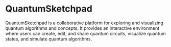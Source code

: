 # QuantumSketchpad
QuantumSketchpad is a collaborative platform for exploring and visualizing quantum algorithms and concepts. It provides an interactive environment where users can create, edit, and share quantum circuits, visualize quantum states, and simulate quantum algorithms. 
